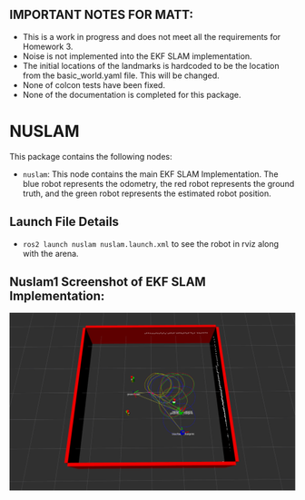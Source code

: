 ## IMPORTANT NOTES FOR MATT:
* This is a work in progress and does not meet all the requirements for Homework 3. 
* Noise is not implemented into the EKF SLAM implementation.
* The initial locations of the landmarks is hardcoded to be the location from the basic_world.yaml file. This will be changed. 
* None of colcon tests have been fixed. 
* None of the documentation is completed for this package.

# NUSLAM
This package contains the following nodes: 
* `nuslam`: This node contains the main EKF SLAM Implementation. The blue robot represents the odometry, the red robot represents the ground truth, and the green robot represents the estimated robot position.

## Launch File Details
* `ros2 launch nuslam nuslam.launch.xml` to see the robot in rviz along with the arena.

## Nuslam1 Screenshot of EKF SLAM Implementation:
![](images/EFK_screenshot.png)